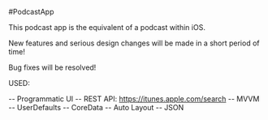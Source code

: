 #PodcastApp

This podcast app is the equivalent of a podcast within iOS.

New features and serious design changes will be made in a short period of time!

Bug fixes will be resolved!

USED: 

-- Programmatic UI
-- REST API: https://itunes.apple.com/search
-- MVVM
-- UserDefaults
-- CoreData
-- Auto Layout
-- JSON
